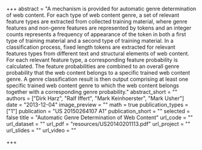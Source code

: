 +++
abstract = "A mechanism is provided for automatic genre determination of web content. For each type of web content genre, a set of relevant feature types are extracted from collected training material, where genre features and non-genre features are represented by tokens and an integer counts represents a frequency of appearance of the token in both a first type of training material and a second type of training material. In a classification process, fixed length tokens are extracted for relevant features types from different text and structural elements of web content. For each relevant feature type, a corresponding feature probability is calculated. The feature probabilities are combined to an overall genre probability that the web content belongs to a specific trained web content genre. A genre classification result is then output comprising at least one specific trained web content genre to which the web content belongs together with a corresponding genre probability."
abstract_short = ""
authors = ["Dirk Harz", "Ralf Iffert", "Mark Keinhoerster", "Mark Usher"]
date = "2013-12-04"
image_preview = ""
math = true
publication_types = ["1"]
publication = "US 20150264107 A1"
publication_short = ""
selected = false
title = "Automatic Genre Determination of Web Content"
url_code = ""
url_dataset = ""
url_pdf = "resources/US20140201113.pdf"
url_project = ""
url_slides = ""
url_video = ""

+++


